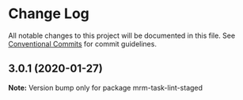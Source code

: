 # Change Log

All notable changes to this project will be documented in this file.
See [Conventional Commits](https://conventionalcommits.org) for commit guidelines.

## 3.0.1 (2020-01-27)

**Note:** Version bump only for package mrm-task-lint-staged
